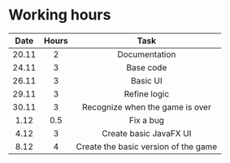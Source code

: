 # Working hours

| Date        | Hours           | Task  |
| :-------------: |:-------------:| :-----:|
| 20.11      | 2 | Documentation |
| 24.11 | 3 | Base code |
| 26.11 | 3 | Basic UI 
| 29.11 | 3 | Refine logic
| 30.11 | 3 | Recognize when the game is over
| 1.12 | 0.5 | Fix a bug
| 4.12 | 3 | Create basic JavaFX UI
| 8.12 | 4 | Create the basic version of the game
